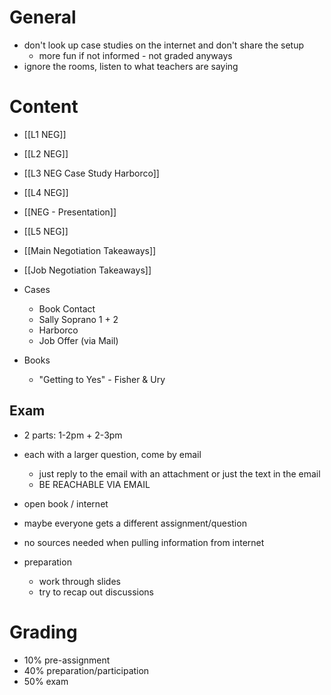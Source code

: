 # General
- don't look up case studies on the internet and don't share the setup
	- more fun if not informed - not graded anyways
- ignore the rooms, listen to what teachers are saying
# Content
- [[L1 NEG]]
- [[L2 NEG]]
- [[L3 NEG Case Study Harborco]]
- [[L4 NEG]]
- [[NEG - Presentation]]
- [[L5 NEG]]

- [[Main Negotiation Takeaways]]
- [[Job Negotiation Takeaways]]

- Cases
	- Book Contact
	- Sally Soprano 1 + 2
	- Harborco
	- Job Offer (via Mail)

- Books
	- "Getting to Yes" - Fisher & Ury

## Exam
- 2 parts: 1-2pm + 2-3pm
- each with a larger question, come by email
	- just reply to the email with an attachment or just the text in the email
	- BE REACHABLE VIA EMAIL
- open book / internet
- maybe everyone gets a different assignment/question
- no sources needed when pulling information from internet

- preparation
	- work through slides
	- try to recap out discussions
# Grading
- 10% pre-assignment
- 40% preparation/participation
- 50% exam